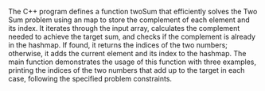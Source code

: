 The C++ program defines a function twoSum that efficiently solves the Two Sum problem using an map
to store the complement of each element and its index. 
It iterates through the input array, calculates the complement needed to achieve the target sum, and checks if the complement 
is already in the hashmap. If found, it returns the indices of the two numbers; otherwise, it adds the current element and 
its index to the hashmap. The main function demonstrates the usage of this function with three examples, 
printing the indices of the two numbers that add up to the target in each case, following the specified problem constraints.
